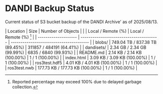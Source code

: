 # DANDI Backup Status

Current status of S3 bucket backup of the DANDI Archive' as of 2025/08/13.

| Location             | Size                                     | Number of Objects                        |
|                      | Local / Remote (%)                       | Local / Remote (%)                      [^1] |
| -------------------- | ---------------------------------------- | ---------------------------------------- |
| blobs/               | 749.04 TB / 837.38 TB (89.45%)           | 311857 / 484191 (64.41%)                 |
| dandisets/           | 2.34 GB / 2.34 GB (99.99%)               | 6835 / 6840 (99.93%)                     |
| README.md            | 2.14 KB / 2.14 KB (100.00%)              | 1 / 1 (100.00%)                          |
| index.html           | 3.09 KB / 3.09 KB (100.00%)              | 1 / 1 (100.00%)                          |
| ros3test.hdf5        | 4.01 KB / 4.01 KB (100.00%)              | 1 / 1 (100.00%)                          |
| ros3test.nwb         | 177.73 KB / 177.73 KB (100.00%)          | 1 / 1 (100.00%)                          |

[^1]: Reported percentage may exceed 100% due to delayed garbage collection.
